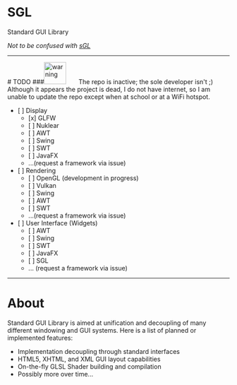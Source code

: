 # SGL
Standard GUI Library

<em>Not to be confused with <a href="http://www.cacr.caltech.edu/~slombey/viz/sGL/api/">sGL</a></em>
<hr/>
# TODO
###<img src="https://pixabay.com/static/uploads/photo/2012/04/16/13/51/triangle-36069_960_720.png" alt="warning" width="50" height="50"/>&emsp;&emsp;The repo is inactive; the sole developer isn't ;)
Although it appears the project is dead, I do not have internet, so I am unable to update the repo except when at school or at a WiFi hotspot.
<ul>
  <li>
    [ ] Display
    <ul>
      <li>[x] GLFW</li>
      <li>[ ] Nuklear</li>
      <li>[ ] AWT</li>
      <li>[ ] Swing</li>
      <li>[ ] SWT</li>
      <li>[ ] JavaFX</li>
      <li>...(request a framework via issue)</li>
    </ul>
  </li>
  <li>
    [ ] Rendering
    <ul>
      <li>[ ] OpenGL (development in progress)</li>
      <li>[ ] Vulkan</li>
      <li>[ ] Swing</li>
      <li>[ ] AWT</li>
      <li>[ ] SWT</li>
      <li>...(request a framework via issue)</li>
    </ul>
  </li>
  <li>
    [ ] User Interface (Widgets)
    <ul>
      <li>[ ] AWT</li>
      <li>[ ] Swing</li>
      <li>[ ] SWT</li>
      <li>[ ] JavaFX</li>
      <li>[ ] SGL</li>
      <li>... (request a framework via issue)</li>
    </ul>
  </li>
</ul>

<hr/>

# About

Standard GUI Library is aimed at unification and decoupling of many different windowing and GUI systems. Here is a list of planned or implemented features:

<ul>
  <li>Implementation decoupling through standard interfaces</li>
  <li>HTML5, XHTML, and XML GUI layout capabilities</li>
  <li>On-the-fly GLSL Shader building and compilation</li>
  <li>Possibly more over time...</li>
</ul>
